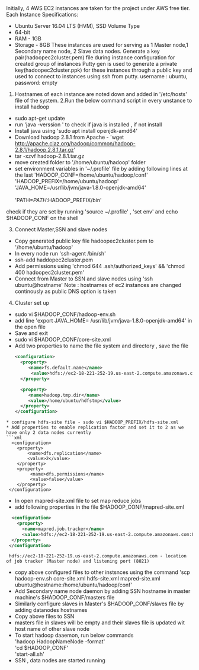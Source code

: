 ##
Initially, 4 AWS EC2 instances are taken for the project under AWS free tier.
Each Instance Specifications: 
*	Ubuntu Server 16.04 LTS (HVM), SSD Volume Type
*	64-bit
*	 RAM - 1GB
*	Storage - 8GB
These instances are used for serving as 1 Master node,1 Secondary name node, 2 Slave data nodes.
Generate a key pair(hadoopec2cluster.pem) file during instance configuration for created group of instances 
Putty gen is used to generate a private key(hadoopec2cluster.ppk) for these instances through a public key and used to connect to instances using ssh from putty.
username : ubuntu, password: empty
1. Hostnames of each instance are noted down and added in '/etc/hosts' file of the system.
2.Run the below command script in every unstance to install hadoop
  * sudo apt-get update
  * run 'java -verssion ' to check if java is installed , if not install
  * Install java using 'sudo apt install openjdk-amd64'
  * Download hadoop 2.8.1 from Apache - 'wget http://apache.claz.org/hadoop/common/hadoop-2.8.1/hadoop.2.8.1.tar.gz'
  * tar -xzvf hadoop-2.8.1.tar.gz
  * move created folder to '/home/ubuntu/hadoop' folder
  * set environment variables in '~/.profile' file by adding following lines at the last
    'HADOOP_CONF=/home/ubuntu/hadoop/conf' <br/>
    'HADOOP_PREFIX=/home/ubuntu/hadoop' <br/>
    'JAVA_HOME=/usr/lib/jvm/java-1.8.0-openjdk-amd64' <br/>   
    'PATH=$PATH:$HADOOP_PREFIX/bin' <br/>
     
   check if they are set by running 'source ~/.profile' , 'set env' and echo $HADOOP_CONF on the shell
 
 3. Connect Master,SSN and slave nodes
   * Copy generated public key file hadoopec2cluster.pem to '/home/ubuntu/hadoop'
   * In every node run 'ssh-agent /bin/sh'
   * ssh-add haddopec2cluster.pem
   * Add permissions using 'chmod 644 .ssh/authorized_keys' && 'chmod 400 hadoopec2cluster.pem'
   * Connect from Master to SSN and slave nodes using 'ssh ubuntu@hostname'
     Note : hostnames of ec2 instances are changed continously as public DNS option is taken
 
 4. Cluster set up
 * sudo vi $HADOOP_CONF/hadoop-env.sh
 * add line 'export JAVA_HOME= /usr/lib/jvm/java-1.8.0-openjdk-amd64' in the open file
 * Save and exit
 * sudo vi $HADOOP_CONF/core-site.xml
 * Add two properties to name the file system and directory , save the file 
   ```xml
   <configuration>
     <property>
        <name>fs.default.name</name>
         <value>hdfs://ec2-18-221-252-19.us-east-2.compute.amazonaws.com</value>
     </property>

     <property>
        <name>hadoop.tmp.dir</name>
        <value>/home/ubuntu/hdfstmp</value>
     </property>
   </configuration>
  ```
  * configure hdfs-site file - sudo vi $HADOOP_PREFIX/hdfs-site.xml
  * Add properties to enable replication factor and set it to 2 as we have only 2 data nodes currently
  ```xml
    <configuration>
      <property>
          <name>dfs.replication</name>
          <value>2</value>
      </property>
      <property>
           <name>dfs.permissions</name>
           <value>false</value>
      </property>
   </configuration>
  ```
  * In open mapred-site.xml file to set map reduce jobs
  * add following properties in the file $HADOOP_CONF/mapred-site.xml
  ```xml
    <configuration>
      <property>
        <name>mapred.job.tracker</name>
        <value>hdfs://ec2-18-221-252-19.us-east-2.compute.amazonaws.com:8021</value>
    </property>
   </configuration>
```
     hdfs://ec2-18-221-252-19.us-east-2.compute.amazonaws.com - location of job tracker (Master node) and listening port (8021)
     
   * copy above configured files to other instsnces using the command 'scp hadoop-env.sh core-site.xml hdfs-site.xml mapred-site.xml 
     ubuntu@hostname:/home/ubuntu/hadoop/conf'
   * Add Secondary name node daemon by adding SSN hostname in master machine's $HADOOP_CONF/masters file
   * Similarly configure slaves in Master's $HADOOP_CONF/slaves file by adding datanodes hostnames
   * Copy above files to SSN
   * masters file in slaves will be empty and their slaves file is updated wit host name of other slave node
   * To start hadoop daaemon, run below commands<br/>
       'hadoop HadoopNameNode -format'<br/>
       'cd $HADOOP_CONF' <br/>
       'start-all.sh'<br/>
   * SSN , data nodes are started running
